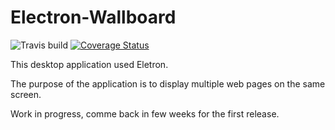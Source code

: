 # Electron-Wallboard
![Travis build](https://travis-ci.org/Scorpio59/Electron-Wallboard.svg?branch=master)
[![Coverage Status](https://coveralls.io/repos/github/Scorpio59/Electron-Wallboard/badge.svg?branch=master)](https://coveralls.io/github/Scorpio59/Electron-Wallboard?branch=master)

This desktop application used Eletron.

The purpose of the application is to display multiple web pages on the same screen.

Work in progress, comme back in few weeks for the first release.
